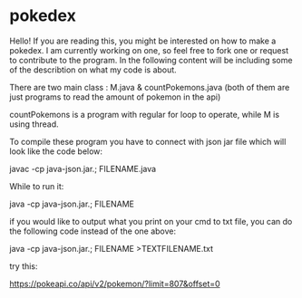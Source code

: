 # pokedex

 Hello! If you are reading this, you might be interested on how to make a pokedex. I am currently working on one, so feel free to fork one  or request to contribute to the program. In the following content will be including some of the describtion on what my code is about.
 
 There are two main class : M.java & countPokemons.java (both of them are just programs to read the amount of pokemon in the api)
 
 countPokemons is a program with regular for loop to operate, while M is using thread.
 
 To compile these program you have to connect with json jar file which will look like the code below:
 
 javac -cp java-json.jar.; FILENAME.java
 
 While to run it:
 
 java -cp java-json.jar.; FILENAME
 
 if you would like to output what you print on your cmd to txt file, you can do the following code instead of the one above:
 
 java -cp java-json.jar.; FILENAME >TEXTFILENAME.txt
 
 try this:
 
 https://pokeapi.co/api/v2/pokemon/?limit=807&offset=0
 
